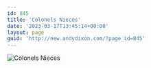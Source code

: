 ```yaml
---
id: 845
title: 'Colonels Nieces'
date: '2023-03-17T13:45:14+00:00'
layout: page
guid: 'http://new.andydixon.com/?page_id=845'
---
```


![Colonels Nieces](https://i0.wp.com/assets.g8x2.ldn.idrivee2-23.com/posters/Colonels%20Nieces%2001.jpg?w=1200&ssl=1 "Colonels Nieces")